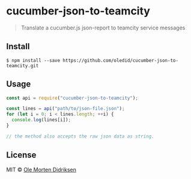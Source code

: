 # cucumber-json-to-teamcity

> Translate a cucumber.js json-report to teamcity service messages

## Install

```
$ npm install --save https://github.com/oledid/cucumber-json-to-teamcity.git
```


## Usage

```js
const api = require("cucumber-json-to-teamcity");

const lines = api("path/to/json-file.json");
for (let i = 0; i < lines.length; ++i) {
  console.log(lines[i]);
}

// the method also accepts the raw json data as string.
```


## License

MIT © [Ole Morten Didriksen](https://github.com/oledid)
